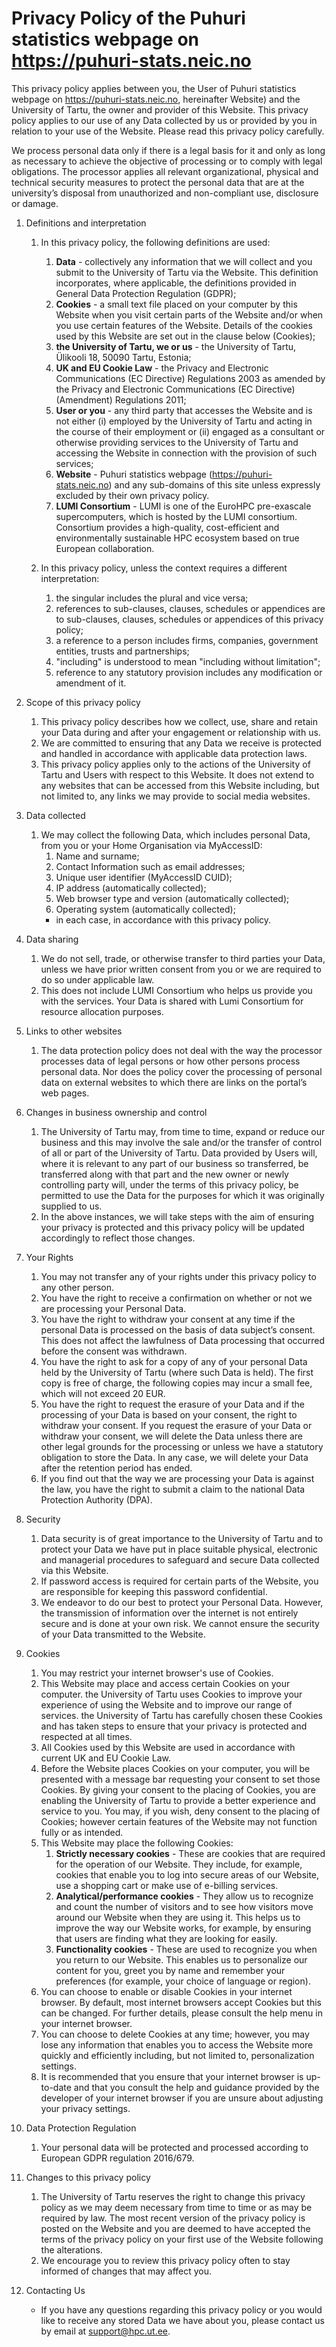 # Privacy Policy of the Puhuri statistics webpage on https://puhuri-stats.neic.no

This privacy policy applies between you, the User of Puhuri statistics webpage on https://puhuri-stats.neic.no, hereinafter Website) and the University of Tartu, the owner and provider of this Website. This privacy policy applies to our use of any Data collected by us or provided by you in relation to your use of the Website. Please read this privacy policy carefully.

We process personal data only if there is a legal basis for it and only as long as necessary to achieve the objective of processing or to comply with legal obligations. The processor applies all relevant organizational, physical and technical security measures to protect the personal data that are at the university’s disposal from unauthorized and non-compliant use, disclosure or damage.

1. Definitions and interpretation
    1. In this privacy policy, the following definitions are used:
        1. **Data** - collectively any information that we will collect and you submit to the University of Tartu via the Website. This definition incorporates, where applicable, the definitions provided in General Data Protection Regulation (GDPR);
        2. **Cookies** - a small text file placed on your computer by this Website when you visit certain parts of the Website and/or when you use certain features of the Website. Details of the cookies used by this Website are set out in the clause below (Cookies);
        3. **the University of Tartu, we or us** -  the University of Tartu,  Ülikooli 18, 50090 Tartu, Estonia;
        4. **UK and EU Cookie Law** - the Privacy and Electronic Communications (EC Directive) Regulations 2003 as amended by the Privacy and Electronic Communications (EC Directive) (Amendment) Regulations 2011;
        5. **User or you** - any third party that accesses the Website and is not either (i) employed by  the University of Tartu and acting in the course of their employment or (ii) engaged as a consultant or otherwise providing services to the University of Tartu and accessing the Website in connection with the provision of such services; 
        6. **Website** - Puhuri statistics webpage (https://puhuri-stats.neic.no) and any sub-domains of this site unless expressly excluded by their own privacy policy.
        7. **LUMI Consortium** - LUMI is one of the EuroHPC pre-exascale supercomputers, which is hosted by the LUMI consortium. Consortium provides a high-quality, cost-efficient and environmentally sustainable HPC ecosystem based on true European collaboration.
   
    2. In this privacy policy, unless the context requires a different interpretation:
        1. the singular includes the plural and vice versa;
        2. references to sub-clauses, clauses, schedules or appendices are to sub-clauses, clauses, schedules or appendices of this privacy policy;
        3. a reference to a person includes firms, companies, government entities, trusts and partnerships;
        4. "including" is understood to mean "including without limitation";
        5. reference to any statutory provision includes any modification or amendment of it.

2. Scope of this privacy policy
     1. This privacy policy describes how we collect, use, share and retain your Data during and after your engagement or relationship with us.
     2. We are committed to ensuring that any Data we receive is protected and handled in accordance with applicable data protection laws.
     3. This privacy policy applies only to the actions of the University of Tartu and Users with respect to this Website. It does not extend to any websites that can be accessed from this Website including, but not limited to, any links we may provide to social media websites.

3. Data collected
     1. We may collect the following Data, which includes personal Data, from you or your Home Organisation via MyAccessID:
         1. Name and surname;
         2. Contact Information such as email addresses;
         3. Unique user identifier (MyAccessID CUID);
         4. IP address (automatically collected);
         5. Web browser type and version (automatically collected);
         6. Operating system (automatically collected);
         - in each case, in accordance with this privacy policy.

4. Data sharing
    1. We do not sell, trade, or otherwise transfer to third parties your Data, unless we have prior written consent from you or we are required to do so under applicable law.
    2. This does not include LUMI Consortium who helps us provide you with the services. Your Data is shared with Lumi Consortium for resource allocation purposes.
   
5. Links to other websites
    1. The data protection policy does not deal with the way the processor processes data of legal persons or how other persons process personal data. Nor does the policy cover the processing of personal data on external websites to which there are links on the portal’s web pages.
   
6. Changes in business ownership and control
    1. The University of Tartu may, from time to time, expand or reduce our business and this may involve the sale and/or the transfer of control of all or part of the University of Tartu. Data provided by Users will, where it is relevant to any part of our business so transferred, be transferred along with that part and the new owner or newly controlling party will, under the terms of this privacy policy, be permitted to use the Data for the purposes for which it was originally supplied to us.
    2. In the above instances, we will take steps with the aim of ensuring your privacy is protected and this privacy policy will be updated accordingly to reflect those changes.
   
7. Your Rights
    1. You may not transfer any of your rights under this privacy policy to any other person. 
    2. You have the right to receive a confirmation on whether or not we are processing your Personal Data.
    3. You have the right to withdraw your consent at any time if the personal Data is processed on the basis of data subject’s consent. This does not affect the lawfulness of Data processing that occurred before the consent was withdrawn.
    4. You have the right to ask for a copy of any of your personal Data held by the University of Tartu (where such Data is held). The first copy is free of charge, the following copies may incur a small fee, which will not exceed 20 EUR.
    5. You have the right to request the erasure of your Data and if the processing of your Data is based on your consent, the right to withdraw your consent. If you request the erasure of your Data or withdraw your consent, we will delete the Data unless there are other legal grounds for the processing or unless we have a statutory obligation to store the Data. In any case, we will delete your Data after the retention period has ended.
    6. If you find out that the way we are processing your Data is against the law, you have the right to submit a claim to the national Data Protection Authority (DPA).
   
8. Security
    1. Data security is of great importance to the University of Tartu and to protect your Data we have put in place suitable physical, electronic and managerial procedures to safeguard and secure Data collected via this Website.
    2. If password access is required for certain parts of the Website, you are responsible for keeping this password confidential.
    3. We endeavor to do our best to protect your Personal Data. However, the transmission of information over the internet is not entirely secure and is done at your own risk. We cannot ensure the security of your Data transmitted to the Website.
   
9. Cookies
    1. You may restrict your internet browser's use of Cookies.
    2. This Website may place and access certain Cookies on your computer. the University of Tartu uses Cookies to improve your experience of using the Website and to improve our range of services. the University of Tartu has carefully chosen these Cookies and has taken steps to ensure that your privacy is protected and respected at all times.
    3. All Cookies used by this Website are used in accordance with current UK and EU Cookie Law.
    4. Before the Website places Cookies on your computer, you will be presented with a message bar requesting your consent to set those Cookies. By giving your consent to the placing of Cookies, you are enabling the University of Tartu to provide a better experience and service to you. You may, if you wish, deny consent to the placing of Cookies; however certain features of the Website may not function fully or as intended.
    5. This Website may place the following Cookies:
        1. **Strictly necessary cookies** - These are cookies that are required for the operation of our Website. They include, for example, cookies that enable you to log into secure areas of our Website, use a shopping cart or make use of e-billing services.
        2. **Analytical/performance cookies** - They allow us to recognize and count the number of visitors and to see how visitors move around our Website when they are using it. This helps us to improve the way our Website works, for example, by ensuring that users are finding what they are looking for easily.
        3. **Functionality cookies** - These are used to recognize you when you return to our Website. This enables us to personalize our content for you, greet you by name and remember your preferences (for example, your choice of language or region).
    6. You can choose to enable or disable Cookies in your internet browser. By default, most internet browsers accept Cookies but this can be changed. For further details, please consult the help menu in your internet browser.
    7. You can choose to delete Cookies at any time; however, you may lose any information that enables you to access the Website more quickly and efficiently including, but not limited to, personalization settings.
    8. It is recommended that you ensure that your internet browser is up-to-date and that you consult the help and guidance provided by the developer of your internet browser if you are unsure about adjusting your privacy settings.
   
10. Data Protection Regulation
    1. Your personal data will be protected and processed according to European GDPR regulation 2016/679.
    
11. Changes to this privacy policy
    1. The University of Tartu reserves the right to change this privacy policy as we may deem necessary from time to time or as may be required by law. The most recent version of the privacy policy is posted on the Website and you are deemed to have accepted the terms of the privacy policy on your first use of the Website following the alterations.
    2. We encourage you to review this privacy policy often to stay informed of changes that may affect you.
    
13. Contacting Us
    - If you have any questions regarding this privacy policy or you would like to receive any stored Data we have about you, please contact us by email at support@hpc.ut.ee.
